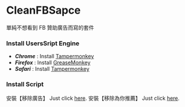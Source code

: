 # CleanFBSapce

單純不想看到 FB 贊助廣告而寫的套件

### Install UsersSript Engine

- **_Chrome_** : Install [Tampermonkey](https://chrome.google.com/webstore/detail/tampermonkey/dhdgffkkebhmkfjojejmpbldmpobfkfo)
- **_Firefox_** : Install [GreaseMonkey](https://addons.mozilla.org/en-US/firefox/addon/greasemonkey/)
- **_Safari_** : Install [Tampermonkey](https://safari.tampermonkey.net/tampermonkey.safariextz)

### Install Script

安裝【移除廣告】 Just click [here](https://github.com/chgc/CleanFBSapce/raw/master/clean-FB-space.user.js).
安裝【移除為你推薦】 Just click [here](https://github.com/chgc/CleanFBSapce/raw/master/clean-FB-recommand.user.js).
